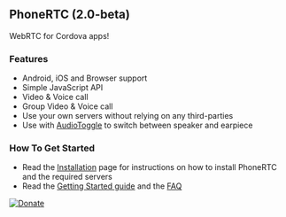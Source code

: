 ## PhoneRTC (2.0-beta)

WebRTC for Cordova apps!

### Features

* Android, iOS and Browser support
* Simple JavaScript API
* Video & Voice call
* Group Video & Voice call
* Use your own servers without relying on any third-parties
* Use with [AudioToggle](https://github.com/alongubkin/audiotoggle) to switch between speaker and earpiece

### How To Get Started
 
* Read the [Installation](https://github.com/alongubkin/phonertc/wiki/Installation) page for instructions on how to install PhoneRTC and the required servers
* Read the [Getting Started guide](https://github.com/alongubkin/phonertc/wiki/GettingStarted) and the [FAQ](https://github.com/alongubkin/phonertc/wiki/F.A.Q)

[![Donate](https://www.paypalobjects.com/en_US/i/btn/btn_donate_LG.gif)](https://www.paypal.com/cgi-bin/webscr?cmd=_s-xclick&hosted_button_id=32QXU3V7GM7PC)
